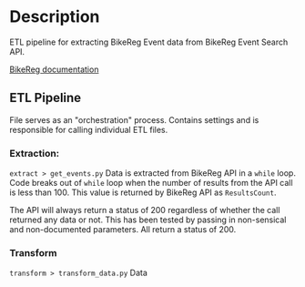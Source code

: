 # Description  

ETL pipeline for extracting BikeReg Event data from BikeReg Event Search API.  

[BikeReg documentation](https://www.bikereg.com/api/EventSearchDoc.aspx)  

## ETL Pipeline  
File serves as an "orchestration" process. Contains settings and is responsible for calling individual ETL files. 

### Extraction:
`extract > get_events.py`
Data is extracted from BikeReg API in a `while` loop. Code breaks out of `while` loop when the number of results from the API call is less than 100. This value is returned by BikeReg API as `ResultsCount`.  

The API will always return a status of 200 regardless of whether the call returned any data or not. This has been tested by passing in non-sensical and non-documented parameters. All return a status of 200. 

### Transform  
`transform > transform_data.py`
Data 